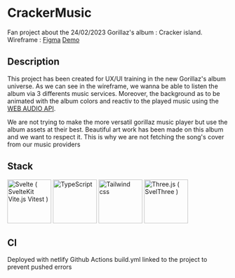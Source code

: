 # CrackerMusic
Fan project about the 24/02/2023 Gorillaz's album : Cracker island. 
Wireframe : [Figma](https://www.figma.com/file/DzisECDtdLAua38NwQWofc/CrackerMusic?node-id=0%3A1&t=lhPleUOF9514jqni-1)
[Demo](https://cracker-music.netlify.app/)
## Description
This project has been created for UX/UI training in the new Gorillaz's album universe. 
As we can see in the wireframe, we wanna be able to listen the album via 3 differents music services.
Moreover, the background as to be animated with the album colors and reactiv to the played music using the [WEB AUDIO API](https://developer.mozilla.org/en-US/docs/web/api/web_audio_api).

We are not trying to make the more versatil gorillaz music player but use the album assets at their best.
Beautiful art work has been made on this album and we want to respect it. 
This is why we are not fetching the song's cover from our music providers

## Stack
<img src="https://img.icons8.com/doodle/256/svetle.png" alt="Svelte ( SvelteKit Vite.js Vitest )" width="100"/>
<img src="https://img.icons8.com/color/256/typescript.png" alt="TypeScript" width="100"/>
<img src="https://img.icons8.com/color/256/tailwindcss.png" alt="Tailwind css" width="100"/>
<img src="https://seeklogo.com/images/T/three-js-logo-07A32307F1-seeklogo.com.png" alt="Three.js ( SvelThree )" width="100"/>

## CI
Deployed with netlify 
Github Actions build.yml linked to the project to prevent pushed errors


